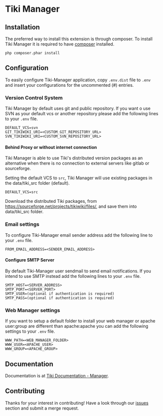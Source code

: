 # Tiki Manager

## Installation

The preferred way to install this extension is through composer.
To install Tiki Manager it is required to have [composer](https://getcomposer.org/download/) installed.

```
php composer.phar install
```

## Configuration

To easily configure Tiki-Manager application, copy `.env.dist` file to `.env` and insert your configurations for the uncommented (#) entries.

### Version Control System
Tiki Manager by default uses git and public repository. If you want o use SVN as your default vcs or another repository please add the following lines to your `.env` file.
```
DEFAULT_VCS=svn
GIT_TIKIWIKI_URI=<CUSTOM_GIT_REPOSITORY_URL>
SVN_TIKIWIKI_URI=<CUSTOM_SVN_REPOSITORY_URL>
```

#### Behind Proxy or without internet connection

Tiki Manager is able to use Tiki's distributed version packages as an alternative when there is no connection to external servers like gitlab or sourceforge.

Setting the default VCS to `src`, Tiki Manager will use existing packages in the data/tiki_src folder (default). 
```
DEFAULT_VCS=src
```

Download the distributed Tiki packages, from https://sourceforge.net/projects/tikiwiki/files/, and save them into data/tiki_src folder.

### Email settings
To configure Tiki-Manager email sender address add the following line to your `.env` file.
```
FROM_EMAIL_ADDRESS=<SENDER_EMAIL_ADDRESS>
```

#### Configure SMTP Server
By default Tiki-Manager user sendmail to send email notifications. If you intend to use SMTP instead add the following lines to your `.env` file.
```
SMTP_HOST=<SERVER_ADDRESS>
SMTP_PORT=<SERVER_PORT>
SMTP_USER=(optional if authentication is required)
SMTP_PASS=(optional if authentication is required)
```

### Web Manager settings
If you want to setup a default folder to install your web manager or apache user:group are different than apache:apache you can add the following settings to your `.env` file.
```
WWW_PATH=<WEB_MANAGER_FOLDER>
WWW_USER=<APACHE_USER>
WWW_GROUP=<APACHE_GROUP>
```

## Documentation

Documentation is at [Tiki Documentation - Manager](https://doc.tiki.org/Manager).

## Contributing

Thanks for your interest in contributing! Have a look through our [issues](https://gitlab.com/tikiwiki/tiki-manager/issues) section and submit a merge request.
